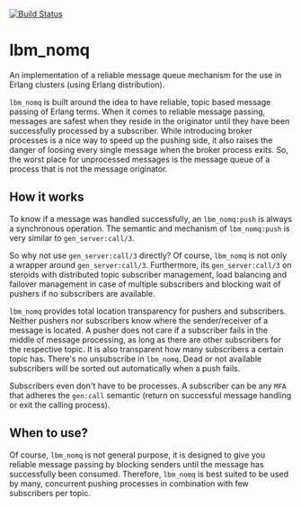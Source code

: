 [![Build Status](https://travis-ci.org/lindenbaum/lbm_nomq.png?branch=master)](https://travis-ci.org/lindenbaum/lbm_nomq)

lbm_nomq
========

An implementation of a reliable message queue mechanism for the use in Erlang
clusters (using Erlang distribution).

`lbm_nomq` is built around the idea to have reliable, topic based message
passing of Erlang terms. When it comes to reliable message passing, messages are
safest when they reside in the originator until they have been successfully
processed by a subscriber. While introducing broker processes is a nice way to
speed up the pushing side, it also raises the danger of loosing every single
message when the broker process exits. So, the worst place for unprocessed
messages is the message queue of a process that is not the message originator.

How it works
------------

To know if a message was handled successfully, an `lbm_nomq:push` is always a
synchronous operation. The semantic and mechanism of `lbm_nomq:push` is very
similar to `gen_server:call/3`.

So why not use `gen_server:call/3` directly? Of course, `lbm_nomq` is not only
a wrapper around `gen_server:call/3`. Furthermore, its `gen_server:call/3` on
steroids with distributed topic subscriber management, load balancing and
failover management in case of multiple subscribers and blocking wait of pushers
if no subscribers are available.

`lbm_nomq` provides total location transparency for pushers and subscribers.
Neither pushers nor subscribers know where the sender/receiver of a message is
located. A pusher does not care if a subscriber fails in the middle of message
processing, as long as there are other subscribers for the respective topic. It
is also transparent how many subscribers a certain topic has. There's no
unsubscribe in `lbm_nomq`. Dead or not available subscribers will be sorted out
automatically when a push fails.

Subscribers even don't have to be processes. A subscriber can be any `MFA` that
adheres the `gen:call` semantic (return on successful message handling or exit
the calling process).

When to use?
------------

Of course, `lbm_nomq` is not general purpose, it is designed to give you
reliable message passing by blocking senders until the message has successfully
been consumed. Therefore, `lbm_nomq` is best suited to be used by many,
concurrent pushing processes in combination with few subscribers per topic.
